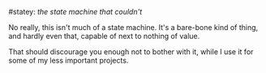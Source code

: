 #statey: _the state machine that couldn't_

No really, this isn't much of a state machine. It's a bare-bone kind of thing, and hardly even that, capable of next to nothing of value.

That should discourage you enough not to bother with it, while I use it for some of my less important projects.